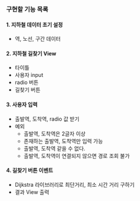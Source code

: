 ### 구현할 기능 목록

#### 1. 지하철 데이터 초기 설정

- 역, 노선, 구간 데이터

#### 2. 지하철 길찾기 View

- 타이틀
- 사용자 input
- radio 버튼
- 길찾기 버튼

#### 3. 사용자 입력

- 출발역, 도착역, radio 값 받기
- 예외
  - 출발역, 도착역은 2글자 이상
  - 존재하는 출발역, 도착역만 입력 가능
  - 출발역, 도착역 같을 수 없다.
  - 출발역, 도착역이 연결되지 않으면 경로 조회 불가

#### 4. 길찾기 버튼 이벤트

- Dijkstra 라이브러리로 최단거리, 최소 시간 거리 구하기
- 결과 View 출력
